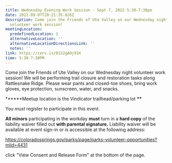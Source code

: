 ```yaml
---
title: Wednesday Evening Work Session - Sept 7, 2022 5:30-7:30pm
date: 2022-09-07T20:21:35.826Z
description: Come join the Friends of Ute Valley on our Wednesday night
  volunteer work session!
meetingLocation:
  predefinedLocation: 1
  alternativeLocation: ''
  alternativeLocationDirectionsLink: ''
  notes: ''
link: https://cerv.is/0132gAOj93X
time: 5:30-7:30PM
---
```


Come join the Friends of Ute Valley on our Wednesday night volunteer work session! We will be performing trail closure and restoration tasks along Rattlesnake Ridge. Please wear pants and closed-toe shoes, bring work gloves, eye protection, sunscreen, water, and snacks.

**\*\***Meetup location is the Vindicator trailhead/parking lot **\*\***

You _must_ register to participate in this event.

**All minors** participating in the workday **must** turn in a **hard copy** of the liability waiver filled out **with parental signature.** Liability waiver will be available at event sign-in or is accessible at the following address:

<https://coloradosprings.gov/parks/page/parks-volunteer-opportunities?mlid=4431>

click "View Consent and Release Form" at the bottom of the page.
